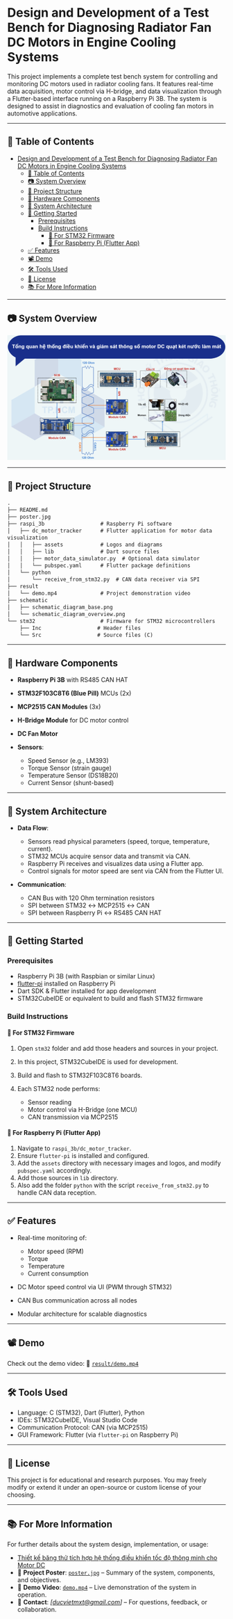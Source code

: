 # Design and Development of a Test Bench for Diagnosing Radiator Fan DC Motors in Engine Cooling Systems

This project implements a complete test bench system for controlling and monitoring DC motors used in radiator cooling fans. It features real-time data acquisition, motor control via H-bridge, and data visualization through a Flutter-based interface running on a Raspberry Pi 3B. The system is designed to assist in diagnostics and evaluation of cooling fan motors in automotive applications.

---

## 📑 Table of Contents
- [Design and Development of a Test Bench for Diagnosing Radiator Fan DC Motors in Engine Cooling Systems](#design-and-development-of-a-test-bench-for-diagnosing-radiator-fan-dc-motors-in-engine-cooling-systems)
  - [📑 Table of Contents](#-table-of-contents)
  - [📷 System Overview](#-system-overview)
  - [📁 Project Structure](#-project-structure)
  - [🔧 Hardware Components](#-hardware-components)
  - [🧠 System Architecture](#-system-architecture)
  - [🚀 Getting Started](#-getting-started)
    - [Prerequisites](#prerequisites)
    - [Build Instructions](#build-instructions)
      - [🔹 For STM32 Firmware](#-for-stm32-firmware)
      - [🔹 For Raspberry Pi (Flutter App)](#-for-raspberry-pi-flutter-app)
  - [✅ Features](#-features)
  - [📽️ Demo](#️-demo)
  - [🛠️ Tools Used](#️-tools-used)
  - [📜 License](#-license)
  - [📚 For More Information](#-for-more-information)


---

## 📷 System Overview

![System Overview](schematic/schematic_diagram_overview.png)

---

## 📁 Project Structure

```
.
├── README.md
├── poster.jpg
├── raspi_3b                  # Raspberry Pi software
│   ├── dc_motor_tracker      # Flutter application for motor data visualization
│   │   ├── assets            # Logos and diagrams
│   │   ├── lib               # Dart source files
│   │   ├── motor_data_simulator.py  # Optional data simulator
│   │   └── pubspec.yaml      # Flutter package definitions
│   └── python
│       └── receive_from_stm32.py  # CAN data receiver via SPI
├── result
│   └── demo.mp4              # Project demonstration video
├── schematic
│   ├── schematic_diagram_base.png
│   └── schematic_diagram_overview.png
└── stm32                     # Firmware for STM32 microcontrollers
    ├── Inc                  # Header files
    └── Src                  # Source files (C)
```

---

## 🔧 Hardware Components

* **Raspberry Pi 3B** with RS485 CAN HAT
* **STM32F103C8T6 (Blue Pill)** MCUs (2x)
* **MCP2515 CAN Modules** (3x)
* **H-Bridge Module** for DC motor control
* **DC Fan Motor**
* **Sensors**:

  * Speed Sensor (e.g., LM393)
  * Torque Sensor (strain gauge)
  * Temperature Sensor (DS18B20)
  * Current Sensor (shunt-based)

---

## 🧠 System Architecture

* **Data Flow**:

  * Sensors read physical parameters (speed, torque, temperature, current).
  * STM32 MCUs acquire sensor data and transmit via CAN.
  * Raspberry Pi receives and visualizes data using a Flutter app.
  * Control signals for motor speed are sent via CAN from the Flutter UI.

* **Communication**:

  * CAN Bus with 120 Ohm termination resistors
  * SPI between STM32 ↔ MCP2515 ↔ CAN
  * SPI between Raspberry Pi ↔ RS485 CAN HAT

---

## 🚀 Getting Started

### Prerequisites

* Raspberry Pi 3B (with Raspbian or similar Linux)
* [flutter-pi](https://github.com/ardera/flutter-pi) installed on Raspberry Pi
* Dart SDK & Flutter installed for app development
* STM32CubeIDE or equivalent to build and flash STM32 firmware

### Build Instructions

#### 🔹 For STM32 Firmware

1. Open `stm32` folder and add those headers and sources in your project.
2. In this project, STM32CubeIDE is used for development.
3. Build and flash to STM32F103C8T6 boards.
4. Each STM32 node performs:

   * Sensor reading
   * Motor control via H-Bridge (one MCU)
   * CAN transmission via MCP2515

#### 🔹 For Raspberry Pi (Flutter App)

1. Navigate to `raspi_3b/dc_motor_tracker`.
2. Ensure `flutter-pi` is installed and configured.
3. Add the `assets` directory with necessary images and logos, and modify `pubspec.yaml` accordingly.
4. Add those sources in `lib` directory.
5. Also add the folder `python` with the script `receive_from_stm32.py` to handle CAN data reception.

---

## ✅ Features

* Real-time monitoring of:

  * Motor speed (RPM)
  * Torque
  * Temperature
  * Current consumption
* DC Motor speed control via UI (PWM through STM32)
* CAN Bus communication across all nodes
* Modular architecture for scalable diagnostics

---

## 📽️ Demo

Check out the demo video: 📂 [`result/demo.mp4`](./result/demo.mp4)

---

## 🛠️ Tools Used

* Language: C (STM32), Dart (Flutter), Python
* IDEs: STM32CubeIDE, Visual Studio Code
* Communication Protocol: CAN (via MCP2515)
* GUI Framework: Flutter (via `flutter-pi` on Raspberry Pi)

---

## 📜 License

This project is for educational and research purposes.
You may freely modify or extend it under an open-source or custom license of your choosing.

---

## 📚 For More Information

For further details about the system design, implementation, or usage:

* [Thiết kế băng thử tích hợp hệ thống điều khiển tốc độ thông minh cho Motor DC](https://1drv.ms/f/s!AooTAUHFQRu7hKBQZwcO3k90zWtXFQ?e=Mijl4D)
* 📄 **Project Poster**: [`poster.jpg`](poster.jpg) – Summary of the system, components, and objectives.
* 🎥 **Demo Video**: [`demo.mp4`](result/demo.mp4) – Live demonstration of the system in operation.
* 📧 **Contact**: *\[ducvietmxt@gmail.com]* – For questions, feedback, or collaboration.
